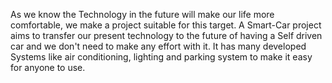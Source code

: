  As we know the Technology in the future will make our life more comfortable, we make a project suitable for this target.
 A Smart-Car project aims to transfer our present technology to the future of having a Self driven car and we don't need to make any effort with it.
 It has many developed Systems like air conditioning, lighting and parking system to make it easy for anyone to use.
